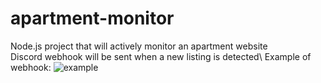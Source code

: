 # apartment-monitor
Node.js project that will actively monitor an apartment website\
Discord webhook will be sent when a new listing is detected\\
Example of webhook:
![example](https://image.prntscr.com/image/9fyeemUQTyWQUN4ZV2u-HQ.png)
